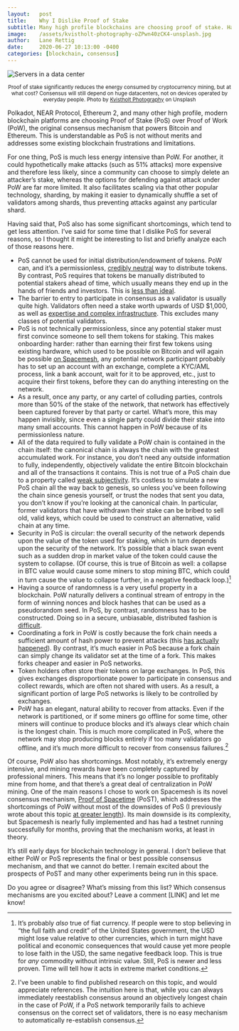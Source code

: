 ```yaml
---
layout:   post
title:    Why I Dislike Proof of Stake
subtitle: Many high profile blockchains are choosing proof of stake. Have they considered all of the implications of this choice?
image:    /assets/kvistholt-photography-oZPwn40zCK4-unsplash.jpg
author:   Lane Rettig
date:     2020-06-27 10:13:00 -0400
categories: [blockchain, consensus]
---
```

![Servers in a data center]({{page.image}})

<p style="text-align: center"><sub>Proof of stake significantly reduces the energy consumed by cryptocurrency mining, but at what cost? Consensus will still depend on huge datacenters, not on devices operated by everyday people. Photo by <a href="https://unsplash.com/@freeche?utm_source=unsplash&utm_medium=referral&utm_content=creditCopyText">Kvistholt Photography</a> on Unsplash</sub></p>

Polkadot, NEAR Protocol, Ethereum 2, and many other high profile, modern blockchain platforms are choosing Proof of Stake (PoS) over Proof of Work (PoW), the original consensus mechanism that powers Bitcoin and Ethereum. This is understandable as PoS is not without merits and addresses some existing blockchain frustrations and limitations.

For one thing, PoS is much less energy intensive than PoW. For another, it could hypothetically make attacks (such as 51% attacks) more expensive and therefore less likely, since a community can choose to simply delete an attacker’s stake, whereas the options for defending against attack under PoW are far more limited. It also facilitates scaling via that other popular technology, sharding, by making it easier to dynamically shuffle a set of validators among shards, thus preventing attacks against any particular shard.

Having said that, PoS also has some significant shortcomings, which tend to get less attention. I’ve said for some time that I dislike PoS for several reasons, so I thought it might be interesting to list and briefly analyze each of those reasons here.

*   PoS cannot be used for initial distribution/endowment of tokens. PoW can, and it’s a permissionless, [credibly neutral](https://nakamoto.com/credible-neutrality/) way to distribute tokens. By contrast, PoS requires that tokens be manually distributed to potential stakers ahead of time, which usually means they end up in the hands of friends and investors. This is [less than ideal](https://www.etherean.org/blockchain/economics/society/2020/05/02/to-share-or-not-to-share.html).
*   The barrier to entry to participate in consensus as a validator is usually quite high. Validators often need a stake worth upwards of USD $1,000, as well as [expertise and complex infrastructure](https://docs.celo.org/getting-started/mainnet/running-a-validator-in-mainnet). This excludes many classes of potential validators.
*   PoS is not technically permissionless, since any potential staker must first convince someone to sell them tokens for staking. This makes onboarding harder: rather than earning their first few tokens using existing hardware, which used to be possible on Bitcoin and will again be possible [on Spacemesh](https://spacemesh.io/faq/#decentralization), any potential network participant probably has to set up an account with an exchange, complete a KYC/AML process, link a bank account, wait for it to be approved, etc., just to acquire their first tokens, before they can do anything interesting on the network.
*   As a result, once any party, or any cartel of colluding parties, controls more than 50% of the stake of the network, that network has effectively been captured forever by that party or cartel. What’s more, this may happen invisibly, since even a single party could divide their stake into many small accounts. This cannot happen in PoW because of its permissionless nature.
*   All of the data required to fully validate a PoW chain is contained in the chain itself: the canonical chain is always the chain with the greatest accumulated work. For instance, you don’t need any outside information to fully, independently, objectively validate the entire Bitcoin blockchain and all of the transactions it contains. This is not true of a PoS chain due to a property called [weak subjectivity](https://blog.ethereum.org/2014/11/25/proof-stake-learned-love-weak-subjectivity/). It’s costless to simulate a new PoS chain all the way back to genesis, so unless you’ve been following the chain since genesis yourself, or trust the nodes that sent you data, you don’t know if you’re looking at the canonical chain. In particular, former validators that have withdrawn their stake can be bribed to sell old, valid keys, which could be used to construct an alternative, valid chain at any time.
*   Security in PoS is circular: the overall security of the network depends upon the value of the token used for staking, which in turn depends upon the security of the network. It’s possible that a black swan event such as a sudden drop in market value of the token could cause the system to collapse. (Of course, this is true of Bitcoin as well: a collapse in BTC value would cause some miners to stop mining BTC, which could in turn cause the value to collapse further, in a negative feedback loop.)[^1]
*   Having a source of randomness is a very useful property in a blockchain. PoW naturally delivers a continual stream of entropy in the form of winning nonces and block hashes that can be used as a pseudorandom seed. In PoS, by contrast, randomness has to be constructed. Doing so in a secure, unbiasable, distributed fashion is [difficult](https://ethresear.ch/t/minimal-vdf-randomness-beacon/3566).
*   Coordinating a fork in PoW is costly because the fork chain needs a sufficient amount of hash power to prevent attacks (this [has actually happened](https://cointelegraph.com/news/ethereum-classic-51-attack-the-reality-of-proof-of-work)). By contrast, it’s much easier in PoS because a fork chain can simply change its validator set at the time of a fork. This makes forks cheaper and easier in PoS networks.
*   Token holders often store their tokens on large exchanges. In PoS, this gives exchanges disproportionate power to participate in consensus and collect rewards, which are often not shared with users. As a result, a significant portion of large PoS networks is likely to be controlled by exchanges.
*   PoW has an elegant, natural ability to recover from attacks. Even if the network is partitioned, or if some miners go offline for some time, other miners will continue to produce blocks and it’s always clear which chain is the longest chain. This is much more complicated in PoS, where the network may stop producing blocks entirely if too many validators go offline, and it’s much more difficult to recover from consensus failures.[^2]

Of course, PoW also has shortcomings. Most notably, it’s extremely energy intensive, and mining rewards have been completely captured by professional miners. This means that it’s no longer possible to profitably mine from home, and that there’s a great deal of centralization in PoW mining. One of the main reasons I chose to work on Spacemesh is its novel consensus mechanism, [Proof of Spacetime](http://protocol.spacemesh.io/#/mining/01-overview) (PoST), which addresses the shortcomings of PoW without most of the downsides of PoS (I previously wrote about this topic [at greater length](https://spacemesh.io/a-new-human-chain/)). Its main downside is its complexity, but Spacemesh is nearly fully implemented and has had a testnet running successfully for months, proving that the mechanism works, at least in theory.

It’s still early days for blockchain technology in general. I don’t believe that either PoW or PoS represents the final or best possible consensus mechanism, and that we cannot do better. I remain excited about the prospects of PoST and many other experiments being run in this space.

Do you agree or disagree? What’s missing from this list? Which consensus mechanisms are you excited about? Leave a comment [LINK] and let me know!

[^1]: It’s probably _also_ true of fiat currency. If people were to stop believing in “the full faith and credit” of the United States government, the USD might lose value relative to other currencies, which in turn might have political and economic consequences that would cause yet more people to lose faith in the USD, the same negative feedback loop. This is true for _any_ commodity without intrinsic value. Still, PoS is newer and less proven. Time will tell how it acts in extreme market conditions.

[^2]: I’ve been unable to find published research on this topic, and would appreciate references. The intuition here is that, while you can always immediately reestablish consensus around an objectively longest chain in the case of PoW, if a PoS network temporarily fails to achieve consensus on the correct set of validators, there is no easy mechanism to automatically re-establish consensus.
